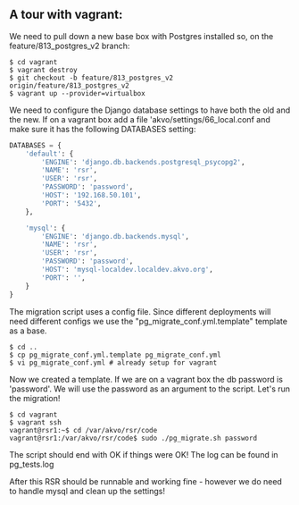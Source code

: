 ## A tour with vagrant:
We need to pull down a new base box with Postgres installed so, on the 
feature/813_postgres_v2 branch:
```shell
$ cd vagrant
$ vagrant destroy
$ git checkout -b feature/813_postgres_v2 origin/feature/813_postgres_v2
$ vagrant up --provider=virtualbox
```

We need to configure the Django database settings to have both the old 
and the new. If on a vagrant box add a file 'akvo/settings/66_local.conf
and make sure it has the following DATABASES setting:

```python
DATABASES = {
    'default': {
        'ENGINE': 'django.db.backends.postgresql_psycopg2',
        'NAME': 'rsr',
        'USER': 'rsr',
        'PASSWORD': 'password',
        'HOST': '192.168.50.101',
        'PORT': '5432',
    },

    'mysql': {
        'ENGINE': 'django.db.backends.mysql',
        'NAME': 'rsr',
        'USER': 'rsr',
        'PASSWORD': 'password',
        'HOST': 'mysql-localdev.localdev.akvo.org',
        'PORT': '',
    }
}
```

The migration script uses a config file. Since different deployments
will need different configs we use the "pg_migrate_conf.yml.template" template
as a base.

```shell
$ cd ..
$ cp pg_migrate_conf.yml.template pg_migrate_conf.yml
$ vi pg_migrate_conf.yml # already setup for vagrant
```

Now we created a template. If we are on a vagrant box the db password is 
'password'. We will use the password as an argument to the script. Let's 
run the migration!

```shell
$ cd vagrant
$ vagrant ssh
vagrant@rsr1:~$ cd /var/akvo/rsr/code
vagrant@rsr1:/var/akvo/rsr/code$ sudo ./pg_migrate.sh password
```

The script should end with OK if things were OK! The log can be found in 
pg_tests.log

After this RSR should be runnable and working fine - however we do need
to handle mysql and clean up the settings!








